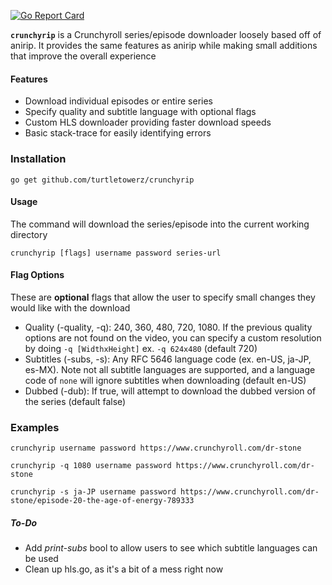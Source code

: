 <a href="https://goreportcard.com/report/github.com/turtletowerz/crunchyrip"><img src="https://goreportcard.com/badge/github.com/turtletowerz/crunchyrip" alt="Go Report Card"></a>

**`crunchyrip`** is a Crunchyroll series/episode downloader loosely based off of anirip. It provides the same features as anirip while making small additions that improve the overall experience
#### Features
- Download individual episodes or entire series
- Specify quality and subtitle language with optional flags
- Custom HLS downloader providing faster download speeds
- Basic stack-trace for easily identifying errors

### Installation
	go get github.com/turtletowerz/crunchyrip

#### Usage
The command will download the series/episode into the current working directory
	
	crunchyrip [flags] username password series-url

#### Flag Options
These are **optional** flags that allow the user to specify small changes they would like with the download

- Quality (-quality, -q): 240, 360, 480, 720, 1080. If the previous quality options are not found on the video, you can specify a custom resolution by doing `-q [WidthxHeight]` ex. `-q 624x480` (default 720)
- Subtitles (-subs, -s): Any RFC 5646 language code (ex. en-US, ja-JP, es-MX). Note not all subtitle languages are supported, and a language code of `none` will ignore subtitles when downloading (default en-US)
- Dubbed (-dub): If true, will attempt to download the dubbed version of the series (default false)

### Examples
	crunchyrip username password https://www.crunchyroll.com/dr-stone

	crunchyrip -q 1080 username password https://www.crunchyroll.com/dr-stone

	crunchyrip -s ja-JP username password https://www.crunchyroll.com/dr-stone/episode-20-the-age-of-energy-789333


##### To-Do
- Add *print-subs* bool to allow users to see which subtitle languages can be used
- Clean up hls.go, as it's a bit of a mess right now